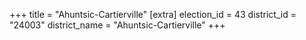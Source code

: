 +++
title = "Ahuntsic-Cartierville"
[extra]
election_id = 43
district_id = "24003"
district_name = "Ahuntsic-Cartierville"
+++
